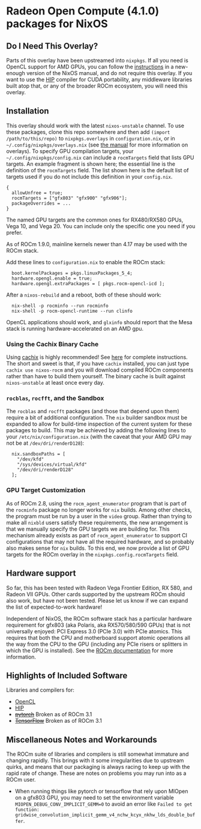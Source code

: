 # Radeon Open Compute (4.1.0) packages for NixOS

## Do I Need This Overlay?
Parts of this overlay have been upstreamed into `nixpkgs`. If all you need is OpenCL support for AMD GPUs, you can follow the [instructions](https://hydra.nixos.org/build/124333142/download/2/nixos/index.html#sec-gpu-accel) in a new-enough version of the NixOS manual, and do not require this overlay. If you want to use the [HIP](https://github.com/ROCm-Developer-Tools/HIP) compiler for CUDA portability, any middleware libraries built atop that, or any of the broader ROCm ecosystem, you will need this overlay.

## Installation

This overlay should work with the latest `nixos-unstable` channel. To use these
packages, clone this repo somewhere and then add `(import /path/to/this/repo)`
to `nixpkgs.overlays` in `configuration.nix`, or in `~/.config/nixpkgs/overlays.nix` (see [the manual](https://nixos.org/nixpkgs/manual/#chap-overlays) for more information on overlays). To specify GPU compilation targets, your `~/.config/nixpkgs/config.nix` can include a `rocmTargets` field that lists GPU targets. An example fragment is shown here; the essential line is the definition of the `rocmTargets` field. The list shown here is the default list of targets used if you do not include this definition in your `config.nix`.

```
{
  allowUnfree = true;
  rocmTargets = ["gfx803" "gfx900" "gfx906"];
  packageOverrides = ...
}
```

The named GPU targets are the common ones for RX480/RX580 GPUs, Vega 10, and Vega 20. You can include only the specific one you need if you prefer.

As of ROCm 1.9.0, mainline kernels newer than 4.17 may be used with the ROCm stack.

Add these lines to `configuration.nix` to enable the ROCm stack:
```
  boot.kernelPackages = pkgs.linuxPackages_5_4;
  hardware.opengl.enable = true;
  hardware.opengl.extraPackages = [ pkgs.rocm-opencl-icd ];
```

After a `nixos-rebuild` and a reboot, both of these should work:
```
  nix-shell -p rocminfo --run rocminfo
  nix-shell -p rocm-opencl-runtime --run clinfo
```

OpenCL applications should work, and `glxinfo` should report that the Mesa
stack is running hardware-accelerated on an AMD gpu.

### Using the Cachix Binary Cache
Using [cachix](https://cachix.org/) is highly recommended! See [here](https://app.cachix.org/cache/nixos-rocm) for complete instructions. The short and sweet is that, if you have `cachix` installed, you can just type `cachix use nixos-rocm` and you will download compiled ROCm components rather than have to build them yourself. The binary cache is built against `nixos-unstable` at least once every day.

### `rocblas`, `rocfft`, and the Sandbox

The `rocblas` and `rocfft` packages (and those that depend upon them) require a bit of additional configuration. The `nix` builder sandbox must be expanded to allow for build-time inspection of the current system for these packages to build. This may be achieved by adding the following lines to your `/etc/nix/configuration.nix` (with the caveat that your AMD GPU may not be at `/dev/dri/renderD128`):
```
  nix.sandboxPaths = [ 
    "/dev/kfd" 
    "/sys/devices/virtual/kfd" 
    "/dev/dri/renderD128"
  ];

```

### GPU Target Customization

As of ROCm 2.8, using the `rocm_agent_enumerator` program that is part of the `rocminfo` package no longer works for `nix` builds. Among other checks, the program must be run by a user in the `video` group. Rather than trying to make all `nixbld` users satisfy these requirements, the new arrangement is that we manually specify the GPU targets we are building for. This mechanism already exists as part of `rocm_agent_enumerator` to support CI configurations that may not have all the required hardware, and so probably also makes sense for `nix` builds. To this end, we now provide a list of GPU targets for the ROCm overlay in the `nixpkgs.config.rocmTargets` field. 

## Hardware support

So far, this has been tested with Radeon Vega Frontier Edition, RX 580, and Radeon VII GPUs.  Other cards supported by the upstream ROCm should also work, but have not been tested. Please let us know if we can expand the list of expected-to-work hardware!

Independent of NixOS, the ROCm software stack has a particular hardware requirement for gfx803 (aka Polaris, aka RX570/580/590 GPUs) that is not universally enjoyed: PCI Express 3.0 (PCIe 3.0) with PCIe atomics. This requires that both the CPU and motherboard support atomic operations all the way from the CPU to the GPU (including any PCIe risers or splitters in which the GPU is installed). See the [ROCm documentation](https://github.com/RadeonOpenCompute/ROCm#hardware-support) for more information.

## Highlights of Included Software

Libraries and compilers for: 

* [OpenCL](https://github.com/RadeonOpenCompute/ROCm-OpenCL-Runtime)
* [HIP](https://github.com/ROCm-Developer-Tools/HIP)
* ~~[pytorch](https://github.com/ROCmSoftwarePlatform/pytorch)~~ Broken as of ROCm 3.1
* ~~[TensorFlow](https://github.com/ROCmSoftwarePlatform/tensorflow-upstream)~~ Broken as of ROCm 3.1

## Miscellaneous Notes and Workarounds

The ROCm suite of libraries and compilers is still somewhat immature and changing rapidly. This brings with it some irregularities due to upstream quirks, and means that our packaging is always racing to keep up with the rapid rate of change. These are notes on problems you may run into as a ROCm user.

-  When running things like pytorch or tensorflow that rely upon MIOpen on a gfx803 GPU, you may need to set the environment variable `MIOPEN_DEBUG_CONV_IMPLICIT_GEMM=0` to avoid an error like `Failed to get function: gridwise_convolution_implicit_gemm_v4_nchw_kcyx_nkhw_lds_double_buffer`.
